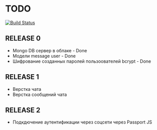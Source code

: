 # TODO

[![Build Status](https://travis-ci.org/joemccann/dillinger.svg?branch=master)](https://travis-ci.org/joemccann/dillinger)

## RELEASE 0

 - Mongo DB сервер в облаке - Done
 - Модели message user - Done
 - Шифрование созданных паролей пользоователей bcrypt - Done

## RELEASE 1

 - Верстка чата
 - Верстка сообщений чата

## RELEASE 2

 - Подкдючение аутентификации через соцсети через Passport JS
